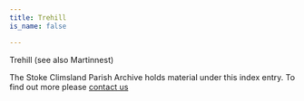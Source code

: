 ```yaml
---
title: Trehill
is_name: false

---
```


Trehill (see also Martinnest)


The Stoke Climsland Parish Archive holds material under this index entry. To find out more please [contact us](/contact/)
